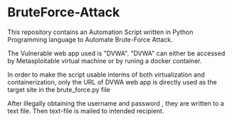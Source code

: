 # BruteForce-Attack
This repository contains an Automation Script written in Python Programming language to Automate Brute-Force Attack. 

The Vulnerable web app used is "DVWA". "DVWA" can either be accessed by Metasploitable virtual machine or by runing a docker container. 

In order to make the script usable interms of both virtualization and containerization, only the URL of DVWA web app is directly used as the target site in the brute_force.py file 

After illegally obtaining the username and password , they are written to a text file. Then text-file is mailed to intended recipient.
